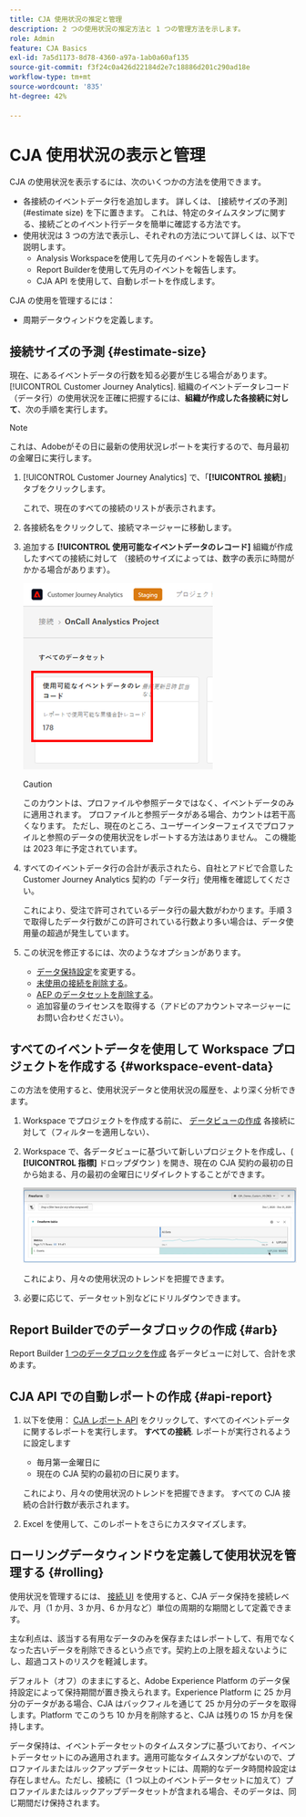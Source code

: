 ```yaml
---
title: CJA 使用状況の推定と管理
description: 2 つの使用状況の推定方法と 1 つの管理方法を示します。
role: Admin
feature: CJA Basics
exl-id: 7a5d1173-8d78-4360-a97a-1ab0a60af135
source-git-commit: f3f24c0a426d22184d2e7c18886d201c290ad18e
workflow-type: tm+mt
source-wordcount: '835'
ht-degree: 42%

---
```


# CJA 使用状況の表示と管理

CJA の使用状況を表示するには、次のいくつかの方法を使用できます。

* 各接続のイベントデータ行を追加します。 詳しくは、 [接続サイズの予測](#estimate size) を下に置きます。 これは、特定のタイムスタンプに関する、接続ごとのイベント行データを簡単に確認する方法です。
* 使用状況は 3 つの方法で表示し、それぞれの方法について詳しくは、以下で説明します。
   * Analysis Workspaceを使用して先月のイベントを報告します。
   * Report Builderを使用して先月のイベントを報告します。
   * CJA API を使用して、自動レポートを作成します。

CJA の使用を管理するには：

* 周期データウィンドウを定義します。

## 接続サイズの予測 {#estimate-size}

現在、にあるイベントデータの行数を知る必要が生じる場合があります。 [!UICONTROL Customer Journey Analytics]. 組織のイベントデータレコード（データ行）の使用状況を正確に把握するには、**組織が作成した各接続に対して**、次の手順を実行します。

>[!NOTE]
>
>これは、Adobeがその日に最新の使用状況レポートを実行するので、毎月最初の金曜日に実行します。

1. [!UICONTROL Customer Journey Analytics] で、「**[!UICONTROL 接続]**」タブをクリックします。

   これで、現在のすべての接続のリストが表示されます。

1. 各接続名をクリックして、接続マネージャーに移動します。

1. 追加する **[!UICONTROL 使用可能なイベントデータのレコード]** 組織が作成したすべての接続に対して （接続のサイズによっては、数字の表示に時間がかかる場合があります）。

   ![イベントデータ](assets/event-data.png)

   >[!CAUTION]
   >
   >   このカウントは、プロファイルや参照データではなく、イベントデータのみに適用されます。 プロファイルと参照データがある場合、カウントは若干高くなります。 ただし、現在のところ、ユーザーインターフェイスでプロファイルと参照のデータの使用状況をレポートする方法はありません。 この機能は 2023 年に予定されています。

1. すべてのイベントデータ行の合計が表示されたら、自社とアドビで合意した Customer Journey Analytics 契約の「データ行」使用権を確認してください。

   これにより、受注で許可されているデータ行の最大数がわかります。手順 3 で取得したデータ行数がこの許可されている行数より多い場合は、データ使用量の超過が発生しています。

1. この状況を修正するには、次のようなオプションがあります。

   * [データ保持設定](https://experienceleague.adobe.com/docs/analytics-platform/using/cja-connections/manage-connections.html?lang=ja#set-rolling-window-for-connection-data-retention)を変更する。
   * [未使用の接続を削除する](https://experienceleague.adobe.com/docs/analytics-platform/using/cja-overview/cja-faq.html?lang=ja#implications-of-deleting-data-components)。
   * [AEP のデータセットを削除する](https://experienceleague.adobe.com/docs/analytics-platform/using/cja-overview/cja-faq.html?lang=ja#implications-of-deleting-data-components)。
   * 追加容量のライセンスを取得する（アドビのアカウントマネージャーにお問い合わせください）。

## すべてのイベントデータを使用して Workspace プロジェクトを作成する {#workspace-event-data}

この方法を使用すると、使用状況データと使用状況の履歴を、より深く分析できます。

1. Workspace でプロジェクトを作成する前に、 [データビューの作成](/help/data-views/create-dataview.md) 各接続に対して（フィルターを適用しない）、

1. Workspace で、各データビューに基づいて新しいプロジェクトを作成し、( **[!UICONTROL 指標]** ドロップダウン ) を開き、現在の CJA 契約の最初の日から始まる、月の最初の金曜日にリダイレクトすることができます。

   ![イベント](assets/events-usage.png)

   これにより、月々の使用状況のトレンドを把握できます。

1. 必要に応じて、データセット別などにドリルダウンできます。

## Report Builderでのデータブロックの作成 {#arb}

Report Builder [1 つのデータブロックを作成](/help/report-builder/create-a-data-block.md) 各データビューに対して、合計を求めます。

## CJA API での自動レポートの作成 {#api-report}

1. 以下を使用： [CJA レポート API](https://developer.adobe.com/cja-apis/docs/api/#tag/Reporting-API) をクリックして、すべてのイベントデータに関するレポートを実行します。 **すべての接続**. レポートが実行されるように設定します

   * 毎月第一金曜日に
   * 現在の CJA 契約の最初の日に戻ります。

   これにより、月々の使用状況のトレンドを把握できます。 すべての CJA 接続の合計行数が表示されます。

1. Excel を使用して、このレポートをさらにカスタマイズします。

## ローリングデータウィンドウを定義して使用状況を管理する {#rolling}

使用状況を管理するには、 [接続 UI](/help/connections/create-connection.md) を使用すると、CJA データ保持を接続レベルで、月（1 か月、3 か月、6 か月など）単位の周期的な期間として定義できます。

主な利点は、該当する有用なデータのみを保存またはレポートして、有用でなくなった古いデータを削除できるという点です。契約上の上限を超えないようにし、超過コストのリスクを軽減します。

デフォルト（オフ）のままにすると、Adobe Experience Platform のデータ保持設定によって保持期間が置き換えられます。Experience Platform に 25 か月分のデータがある場合、CJA はバックフィルを通じて 25 か月分のデータを取得します。Platform でこのうち 10 か月を削除すると、CJA は残りの 15 か月を保持します。

データ保持は、イベントデータセットのタイムスタンプに基づいており、イベントデータセットにのみ適用されます。適用可能なタイムスタンプがないので、プロファイルまたはルックアップデータセットには、周期的なデータ時間枠設定は存在しません。ただし、接続に（1 つ以上のイベントデータセットに加えて）プロファイルまたはルックアップデータセットが含まれる場合、そのデータは、同じ期間だけ保持されます。

